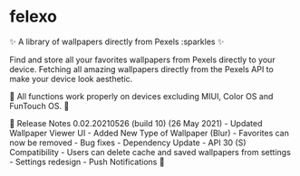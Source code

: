 # felexo

:sparkles: A library of wallpapers directly from Pexels :sparkles :sparkles:


Find and store all your favorites wallpapers from Pexels directly to your device. 
Fetching all amazing wallpapers directly from the Pexels API to make your device look aesthetic.


:rotating_light: All functions work properly on devices excluding MIUI, Color OS and FunTouch OS. :rotating_light:

:bookmark: Release Notes 0.02.20210526 (build 10) (26 May 2021)
    - Updated Wallpaper Viewer UI
    - Added New Type of Wallpaper (Blur)
    - Favorites can now be removed
    - Bug fixes
    - Dependency Update
    - API 30 (S) Compatibility
    - Users can delete cache and saved wallpapers from settings
    - Settings redesign
    - Push Notifications :construction: